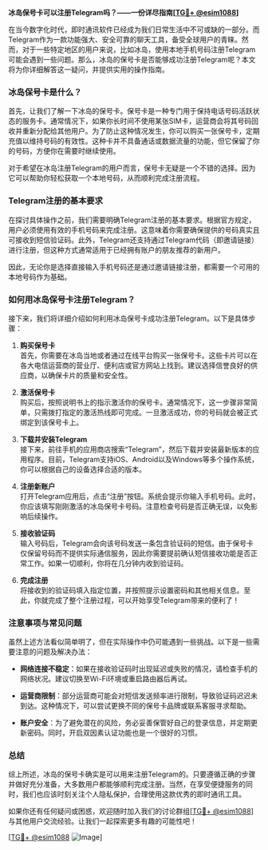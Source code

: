 **冰岛保号卡可以注册Telegram吗？——一份详尽指南[[TG💪+ @esim1088](https://t.me/s/esim1088)]**

在当今数字化时代，即时通讯软件已经成为我们日常生活中不可或缺的一部分。而Telegram作为一款功能强大、安全可靠的聊天工具，备受全球用户的青睐。然而，对于一些特定地区的用户来说，比如冰岛，使用本地手机号码注册Telegram可能会遇到一些问题。那么，冰岛的保号卡是否能够成功注册Telegram呢？本文将为你详细解答这一疑问，并提供实用的操作指南。

### 冰岛保号卡是什么？

首先，让我们了解一下冰岛的保号卡。保号卡是一种专门用于保持电话号码活跃状态的服务卡。通常情况下，如果你长时间不使用某张SIM卡，运营商会将其号码回收并重新分配给其他用户。为了防止这种情况发生，你可以购买一张保号卡，定期充值以维持号码的有效性。这种卡并不具备通话或数据流量的功能，但它保留了你的号码，方便你在需要时继续使用。

对于希望在冰岛注册Telegram的用户而言，保号卡无疑是一个不错的选择。因为它可以帮助你轻松获取一个本地号码，从而顺利完成注册流程。

### Telegram注册的基本要求

在探讨具体操作之前，我们需要明确Telegram注册的基本要求。根据官方规定，用户必须使用有效的手机号码来完成注册。这意味着你需要确保提供的号码真实且可接收到短信验证码。此外，Telegram还支持通过Telegram代码（即邀请链接）进行注册，但这种方式通常适用于已经拥有账户的朋友推荐的新用户。

因此，无论你是选择直接输入手机号码还是通过邀请链接注册，都需要一个可用的本地号码作为基础。

### 如何用冰岛保号卡注册Telegram？

接下来，我们将详细介绍如何利用冰岛保号卡成功注册Telegram。以下是具体步骤：

1. **购买保号卡**  
   首先，你需要在冰岛当地或者通过在线平台购买一张保号卡。这些卡片可以在各大电信运营商的营业厅、便利店或官方网站上找到。建议选择信誉良好的供应商，以确保卡片的质量和安全性。

2. **激活保号卡**  
   购买后，按照说明书上的指示激活你的保号卡。通常情况下，这一步骤非常简单，只需拨打指定的激活热线即可完成。一旦激活成功，你的号码就会被正式绑定到该保号卡上。

3. **下载并安装Telegram**  
   接下来，前往手机的应用商店搜索“Telegram”，然后下载并安装最新版本的应用程序。目前，Telegram支持iOS、Android以及Windows等多个操作系统，你可以根据自己的设备选择合适的版本。

4. **注册新账户**  
   打开Telegram应用后，点击“注册”按钮。系统会提示你输入手机号码。此时，你应该填写刚刚激活的冰岛保号卡号码。注意检查号码是否正确无误，以免影响后续操作。

5. **接收验证码**  
   输入号码后，Telegram会向该号码发送一条包含验证码的短信。由于保号卡仅保留号码而不提供实际通信服务，因此你需要提前确认短信接收功能是否正常工作。如果一切顺利，你将在几分钟内收到验证码。

6. **完成注册**  
   将接收到的验证码填入指定位置，并按照提示设置密码和其他相关信息。至此，你就完成了整个注册过程，可以开始享受Telegram带来的便利了！

### 注意事项与常见问题

虽然上述方法看似简单明了，但在实际操作中仍可能遇到一些挑战。以下是一些需要注意的问题及解决办法：

- **网络连接不稳定**：如果在接收验证码时出现延迟或失败的情况，请检查手机的网络状况。建议切换至Wi-Fi环境或重启路由器后再试。
  
- **运营商限制**：部分运营商可能会对短信发送频率进行限制，导致验证码迟迟未到达。这种情况下，可以尝试更换不同的保号卡品牌或联系客服寻求帮助。

- **账户安全**：为了避免潜在的风险，务必妥善保管好自己的登录信息，并定期更新密码。同时，开启双因素认证功能也是一个很好的习惯。

### 总结

综上所述，冰岛的保号卡确实是可以用来注册Telegram的。只要遵循正确的步骤并做好充分准备，大多数用户都能够顺利完成注册。当然，在享受便捷服务的同时，我们也应该时刻关注个人隐私保护，合理使用这款优秀的即时通讯工具。

如果你还有任何疑问或困惑，欢迎随时加入我们的讨论群组[[TG💪+ @esim1088](https://t.me/s/esim1088)]与其他用户交流经验。让我们一起探索更多有趣的可能性吧！

[[TG💪+ @esim1088](https://t.me/s/esim1088) ![Image](https://i.postimg.cc/4NQfJmqS/Snipaste-2025-05-13-00-14-12.png)]